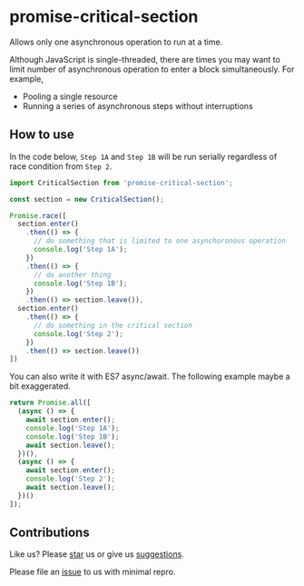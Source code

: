 # promise-critical-section

Allows only one asynchronous operation to run at a time.

Although JavaScript is single-threaded, there are times you may want to limit number of asynchronous operation to enter a block simultaneously. For example,

* Pooling a single resource
* Running a series of asynchronous steps without interruptions

## How to use

In the code below, `Step 1A` and `Step 1B` will be run serially regardless of race condition from `Step 2`.

```js
import CriticalSection from 'promise-critical-section';

const section = new CriticalSection();

Promise.race([
  section.enter()
    .then(() => {
      // do something that is limited to one asynchoronous operation
      console.log('Step 1A');
    })
    .then(() => {
      // do another thing
      console.log('Step 1B');
    })
    .then(() => section.leave()),
  section.enter()
    .then(() => {
      // do something in the critical section
      console.log('Step 2');
    })
    .then(() => section.leave())
])
```

You can also write it with ES7 async/await. The following example maybe a bit exaggerated.

```js
return Promise.all([
  (async () => {
    await section.enter();
    console.log('Step 1A');
    console.log('Step 1B');
    await section.leave();
  })(),
  (async () => {
    await section.enter();
    console.log('Step 2');
    await section.leave();
  })()
]);
```

## Contributions

Like us? Please [star](star) us or give us [suggestions](issues).

Please file an [issue](issues) to us with minimal repro.
